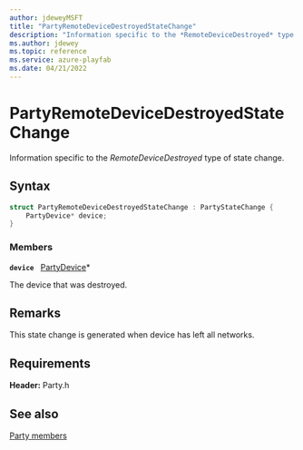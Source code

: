 ```yaml
---
author: jdeweyMSFT
title: "PartyRemoteDeviceDestroyedStateChange"
description: "Information specific to the *RemoteDeviceDestroyed* type of state change."
ms.author: jdewey
ms.topic: reference
ms.service: azure-playfab
ms.date: 04/21/2022
---
```


# PartyRemoteDeviceDestroyedStateChange  

Information specific to the *RemoteDeviceDestroyed* type of state change.  

## Syntax  
  
```cpp
struct PartyRemoteDeviceDestroyedStateChange : PartyStateChange {  
    PartyDevice* device;  
}  
```
  
### Members  
  
**`device`** &nbsp; [PartyDevice](../classes/PartyDevice/partydevice.md)*  
  
The device that was destroyed.
  
## Remarks  
  
This state change is generated when device has left all networks.
  
## Requirements  
  
**Header:** Party.h
  
## See also  
[Party members](../party_members.md)  

  
  
